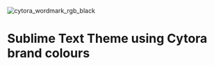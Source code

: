 ![cytora_wordmark_rgb_black](https://user-images.githubusercontent.com/42088664/43674959-792d5ebe-97d3-11e8-996a-a4da247356d9.png)

# Sublime Text Theme using Cytora brand colours
